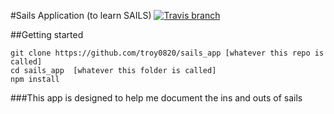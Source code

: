 #Sails Application (to learn SAILS)
[![Travis branch](https://img.shields.io/travis/troy0820/sails_app.svg)](https://github.com/troy0820/sails_app)

##Getting started 

```
git clone https://github.com/troy0820/sails_app [whatever this repo is called] 
cd sails_app  [whatever this folder is called]
npm install
```

###This app is designed to help me document the ins and outs of sails 


